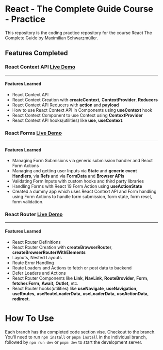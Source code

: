 # React - The Complete Guide Course - Practice

This repository is the coding practice repository for the course React The Complete Guide by Maximilian Schwarzmüller.

## Features Completed

### React Context API <a noopener noreferrer taret="_blank" href="https://react-food-order-app-chi.vercel.app/">Live Demo</a>
---
#### Features Learned
- React Context API
- React Context Creation with **createContext**, **ContextProvider**, **Reducers**
- React Context API Reducers with **action** and **payload**
- How to use React Context API in Components using **useContext** hook
- React Context Component to use Context using **ContextProvider**
- React Context API hooks(utilities) like **use**, **useContext**.

### React Forms <a noopener noreferrer taret="_blank" href="https://forms-opinions-board.vercel.app/">Live Demo</a>
---
#### Features Learned
- Managing Form Submisions via generic submission handler and React Form Actions
- Managing and getting user Inputs via **State** and **generic event Handlers**, via **Refs** and via **FormData** and **Browser APIs**
- Validating Form Inputs with custom hooks and third party libraries
- Handling Forms with React 19 Form Action using **useActionState**
- Created a dummy app which uses React Context API and Form handling using Form Actions to handle form submission, form state, form reset, form validation.

### React Router <a noopener noreferrer taret="_blank" href="https://react-router-pearl-six.vercel.app/">Live Demo</a>
---
#### Features Learned
- React Router Definitions
- React Router Creation with **createBrowserRouter**, **createBrowserRouterWithElements**
- Layouts, Nested Layouts
- Route Error Handling
- Route Loaders and Actions to fetch or post data to backend
- Defer Loaders and Actions
- React Router Components like **Link**, **NavLink**, **RouteBrovider**, **Form**, **fetcher.Form**, **Await**, **Outlet**,  etc.
- React Router hooks(utilities) like **useNavigate**, **useNavigation**, **useRoutes**, **useRouteLoaderData**, **useLoaderData**, **useActionData**, **redirect**.


# How To Use

Each branch has the completed code section vise. Checkout to the branch. 
You'll need to run `npm install` or `pnpm install` in the individual branch, followed by `npm run dev` or `pnpm dev` to start the development server.
